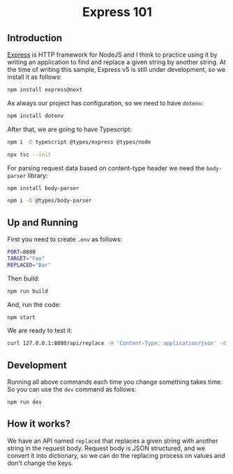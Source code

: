 <h1 align="center">Express 101</h1>


## Introduction

[Express](http://expressjs.com/) is HTTP framework for NodeJS and I think to practice using it by writing an application to find and replace a given string
by another string.
At the time of writing this sample, Express v5 is still under development, so we install it as follows:

```bash
npm install express@next
```

As always our project has configuration, so we need to have `dotenv`:

```bash
npm install dotenv
```

After that, we are going to have Typescript:

```bash
npm i -D typescript @types/express @types/node

npx tsc --init
```

For parsing request data based on content-type header we need the `body-parser` library:

```bash
npm install body-parser

npm i -D @types/body-parser
```

## Up and Running

First you need to create `.env` as follows:

```bash
PORT=8080
TARGET="Foo"
REPLACED="Bar"
```

Then build:

```bash
npm run build
```

And, run the code:

```bash
npm start
```

We are ready to test it:

```bash
curl 127.0.0.1:8080/api/replace -H 'Content-Type: application/json' -d '{ "Hello": "Foo", "Bye": { "Name": "Foo", "Who": 1 } }'
```

## Development

Running all above commands each time you change something takes time. So you can use the `dev` command
as follows:

```bash
npm run dev
```

## How it works?

We have an API named `replaced` that replaces a given string with another string in the request body.
Request body is JSON structured, and we convert it into dictionary, so we can do the replacing process
on values and don't change the keys.
